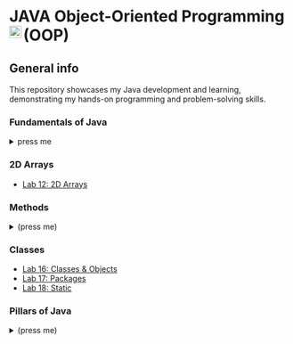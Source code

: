 # JAVA Object-Oriented Programming (OOP) <img align="left" alt="Java Logo" width="22px" src="https://upload.wikimedia.org/wikipedia/en/thumb/3/30/Java_programming_language_logo.svg/300px-Java_programming_language_logo.svg.png" />

## General info
This repository showcases my Java development and learning, demonstrating my hands-on programming and problem-solving skills.

### Fundamentals of Java
<details>
<summary>press me</summary>
- [Output](https://github.com/UTRGV-CSCI-3326/lab-01-jlndvr)
- [Variables](https://github.com/UTRGV-CSCI-3326/lab-02-jlndvr)
- [Arithmetic](https://github.com/UTRGV-CSCI-3326/lab-03-jlndvr)
- [Conversion](https://github.com/UTRGV-CSCI-3326/lab-04-jlndvr)
- [Input](https://github.com/UTRGV-CSCI-3326/lab-05-jlndvr)
- [Conditional Expressions](https://github.com/UTRGV-CSCI-3326/lab-06-jlndvr)
- [Decision Making](https://github.com/UTRGV-CSCI-3326/lab-07-jlndvr)
- [Decision Making (Ranges)](https://github.com/UTRGV-CSCI-3326/lab-08-jlndvr)
- [While Loops](https://github.com/UTRGV-CSCI-3326/lab-09-jlndvr)
- [For Loops](https://github.com/UTRGV-CSCI-3326/lab-10-jlndvr)
- [Arrays](https://github.com/UTRGV-CSCI-3326/lab-11-jlndvr)
</details>

### 2D Arrays
- [Lab 12: 2D Arrays](https://github.com/UTRGV-CSCI-3326/lab-12-jlndvr)

### Methods
<details>
<summary>(press me)</summary>
- [Functions](https://github.com/UTRGV-CSCI-3326/lab-13-jlndvr)
- [Pass-by-Reference](https://github.com/UTRGV-CSCI-3326/lab-14-jlndvr)
- [Recursion](https://github.com/UTRGV-CSCI-3326/lab-15-jlndvr)
</details>

### Classes 
- [Lab 16: Classes & Objects](https://github.com/UTRGV-CSCI-3326/lab-16-jlndvr)
- [Lab 17: Packages](https://github.com/UTRGV-CSCI-3326/lab-17-jlndvr)
- [Lab 18: Static](https://github.com/UTRGV-CSCI-3326/lab-18-jlndvr)

### Pillars of Java 
<details>
<summary>(press me)</summary>
- [Encapsulation](https://github.com/UTRGV-CSCI-3326/lab-19-jlndvr)
- [Inheritance](https://github.com/UTRGV-CSCI-3326/lab-20-jlndvr)
- [Polymorphism](https://github.com/UTRGV-CSCI-3326/lab-21-jlndvr)
- [Abstraction](https://github.com/UTRGV-CSCI-3326/lab-22-jlndvr)
</details>
